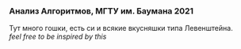 ### Анализ Алгоритмов, МГТУ им. Баумана 2021

Тут много гошки, есть си и всякие вкусняшки типа Левенштейна.  
*feel free to be inspired by this*
